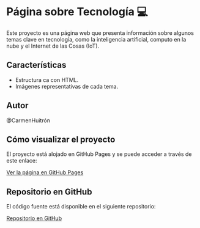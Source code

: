 # Página sobre Tecnología 💻

Este proyecto es una página web que presenta información sobre algunos temas clave en tecnología, como la inteligencia artificial, computo en la nube y el Internet de las Cosas (IoT).

## Características
- Estructura ca con HTML.
- Imágenes representativas de cada tema.

## Autor 
@CarmenHuitrón

## Cómo visualizar el proyecto
El proyecto está alojado en GitHub Pages y se puede acceder a través de este enlace:

[Ver la página en GitHub Pages](https://carmen09h.github.io/DEVF_Proyecto_Final-/#iot)

## Repositorio en GitHub
El código fuente está disponible en el siguiente repositorio:

[Repositorio en GitHub](https://github.com/carmen09h/DEVF_Proyecto_Final-.git)
